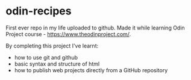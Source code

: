 # odin-recipes
First ever repo in my life uploaded to github.
Made it while learning Odin Project course - https://www.theodinproject.com/.

By completing this project I've learnt:
- how to use git and github
- basic syntax and structure of html
- how to publish web projects directly from a GitHub repository